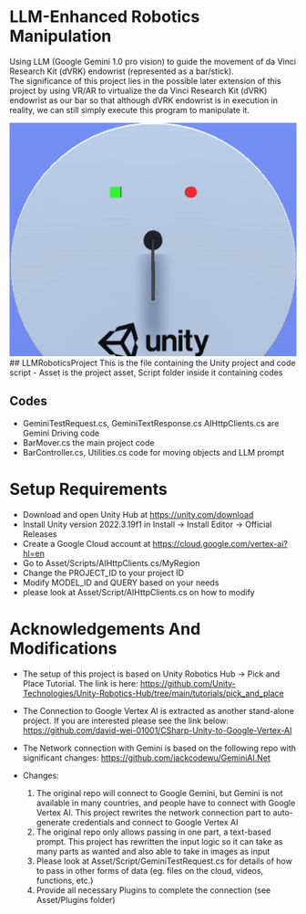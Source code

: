 # LLM-Enhanced Robotics Manipulation
Using LLM (Google Gemini 1.0 pro vision) to guide the movement of da Vinci Research Kit (dVRK) endowrist (represented as a bar/stick).\
The significance of this project lies in the possible later extension of this project by using VR/AR to virtualize the da Vinci Research Kit (dVRK) endowrist as our bar so that although dVRK endowrist is in execution in reality, we can still simply execute this program to manipulate it.
<div align="center">
  <img src="./asset/out.gif" alt="Execution">
</div>
## LLMRoboticsProject
This is the file containing the Unity project and code script
- Asset is the project asset, Script folder inside it containing codes

## Codes
- GeminiTestRequest.cs, GeminiTextResponse.cs AIHttpClients.cs are Gemini Driving code
- BarMover.cs the main project code
- BarController.cs, Utilities.cs code for moving objects and LLM prompt

# Setup Requirements
- Download and open Unity Hub at https://unity.com/download
- Install Unity version 2022.3.19f1 in Install -> Install Editor -> Official Releases
- Create a Google Cloud account at https://cloud.google.com/vertex-ai?hl=en 
- Go to Asset/Scripts/AIHttpClients.cs/MyRegion
- Change the PROJECT_ID to your project ID
- Modify MODEL_ID and QUERY based on your needs
- please look at Asset/Script/AIHttpClients.cs on how to modify

# Acknowledgements And Modifications
- The setup of this project is based on Unity Robotics Hub -> Pick and Place Tutorial. The link is here:
    https://github.com/Unity-Technologies/Unity-Robotics-Hub/tree/main/tutorials/pick_and_place
- The Connection to Google Vertex AI is extracted as another stand-alone project. If you are interested please see the link below:
  https://github.com/david-wei-01001/CSharp-Unity-to-Google-Vertex-AI
- The Network connection with Gemini is based on the following repo with significant changes:
    https://github.com/jackcodewu/GeminiAI.Net

- Changes:
    1. The original repo will connect to Google Gemini, but Gemini is not available in many countries, and people have to connect with Google Vertex AI. This project rewrites the network connection part to auto-generate credentials and connect to Google Vertex AI
    2. The original repo only allows passing in one part, a text-based prompt. This project has rewritten the input logic so it can take as many parts as wanted and also able to take in images as input
    3. Please look at Asset/Script/GeminiTestRequest.cs for details of how to pass in other forms of data (eg. files on the cloud, videos, functions, etc.)
    4. Provide all necessary Plugins to complete the connection (see Asset/Plugins folder)
